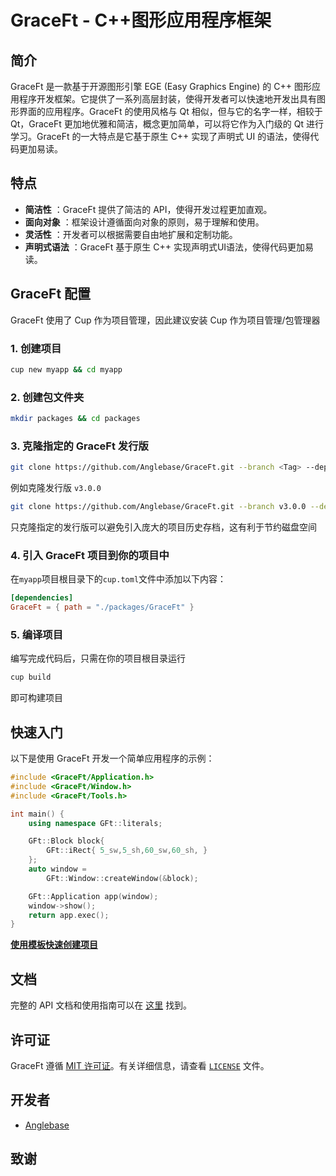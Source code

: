 # GraceFt - C++图形应用程序框架

## 简介

GraceFt 是一款基于开源图形引擎 EGE (Easy Graphics Engine) 的 C++ 图形应用程序开发框架。它提供了一系列高层封装，使得开发者可以快速地开发出具有图形界面的应用程序。GraceFt 的使用风格与 Qt 相似，但与它的名字一样，相较于 Qt，GraceFt 更加地优雅和简洁，概念更加简单，可以将它作为入门级的 Qt 进行学习。GraceFt 的一大特点是它基于原生 C++ 实现了声明式 UI 的语法，使得代码更加易读。

## 特点

- **简洁性** ：GraceFt 提供了简洁的 API，使得开发过程更加直观。
- **面向对象** ：框架设计遵循面向对象的原则，易于理解和使用。
- **灵活性** ：开发者可以根据需要自由地扩展和定制功能。
- **声明式语法** ：GraceFt 基于原生 C++ 实现声明式UI语法，使得代码更加易读。

## GraceFt 配置

GraceFt 使用了 Cup 作为项目管理，因此建议安装 Cup 作为项目管理/包管理器

### 1. 创建项目
```bash
cup new myapp && cd myapp
```

### 2. 创建包文件夹
```bash
mkdir packages && cd packages
```

### 3. 克隆指定的 GraceFt 发行版
```bash
git clone https://github.com/Anglebase/GraceFt.git --branch <Tag> --depth 1
```
例如克隆发行版 `v3.0.0`
```bash
git clone https://github.com/Anglebase/GraceFt.git --branch v3.0.0 --depth 1
```
只克隆指定的发行版可以避免引入庞大的项目历史存档，这有利于节约磁盘空间

### 4. 引入 GraceFt 项目到你的项目中
在`myapp`项目根目录下的`cup.toml`文件中添加以下内容：
```toml
[dependencies]
GraceFt = { path = "./packages/GraceFt" }
```

### 5. 编译项目
编写完成代码后，只需在你的项目根目录运行
```bash
cup build
```
即可构建项目

## 快速入门

以下是使用 GraceFt 开发一个简单应用程序的示例：

```cpp
#include <GraceFt/Application.h>
#include <GraceFt/Window.h>
#include <GraceFt/Tools.h>

int main() {
    using namespace GFt::literals;

    GFt::Block block{
        GFt::iRect{ 5_sw,5_sh,60_sw,60_sh, }
    };
    auto window =
        GFt::Window::createWindow(&block);

    GFt::Application app(window);
    window->show();
    return app.exec();
}
```
**[使用模板快速创建项目](https://github.com/Anglebase/GraceFt/releases)**

## 文档

完整的 API 文档和使用指南可以在 [这里](https://anglebase.github.io/GraceFt-Doc/) 找到。

## 许可证

GraceFt 遵循 [MIT 许可证](https://opensource.org/licenses/MIT)。有关详细信息，请查看 [`LICENSE`](./LICENSE) 文件。

## 开发者
 - [Anglebase](https://github.com/Anglebase)

## 致谢
